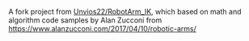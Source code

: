 A fork project from [Unvios22/RobotArm_IK](https://github.com/Unvios22/RobotArm_IK),
which based on math and algorithm code samples by Alan Zucconi from https://www.alanzucconi.com/2017/04/10/robotic-arms/